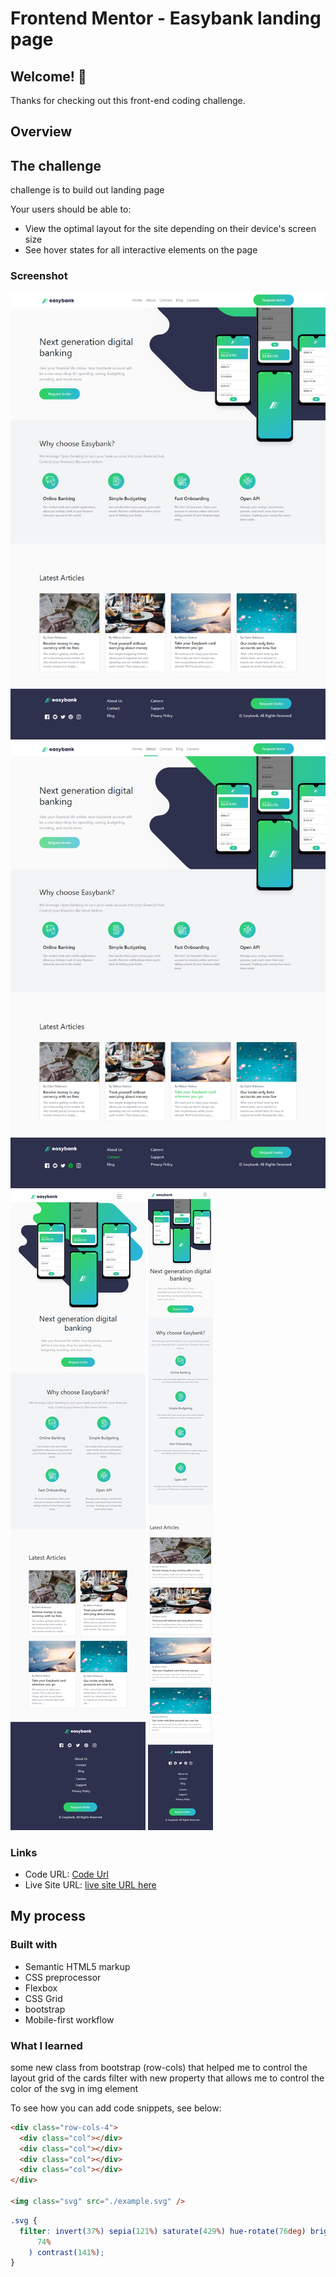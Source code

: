 # Frontend Mentor - Easybank landing page

## Welcome! 👋

Thanks for checking out this front-end coding challenge.

## Overview

## The challenge

challenge is to build out landing page

Your users should be able to:

- View the optimal layout for the site depending on their device's screen size
- See hover states for all interactive elements on the page

### Screenshot

![lg-screen perspective](./images/screens-shot/lg-screen-solid.png)
![lg-screen perspective with hover state](./images/screens-shot/lg-screen-hover.png)
![md-screen perspective](./images/screens-shot/md-screen.png)
![sm-screen perspective](./images/screens-shot/sm-screen.png)

### Links

- Code URL: [Code Url](https://github.com/tahaebaed/Easy-bank-landing-page)
- Live Site URL: [live site URL here](https://easy-bank-landing-page-liart.vercel.app/)

## My process

### Built with

- Semantic HTML5 markup
- CSS preprocessor
- Flexbox
- CSS Grid
- bootstrap
- Mobile-first workflow

### What I learned

some new class from bootstrap (row-cols) that helped me to control the layout grid of the cards
filter with new property that allows me to control the color of the svg in img element

To see how you can add code snippets, see below:

```html
<div class="row-cols-4">
  <div class="col"></div>
  <div class="col"></div>
  <div class="col"></div>
  <div class="col"></div>
</div>

<img class="svg" src="./example.svg" />
```

```css
.svg {
  filter: invert(37%) sepia(121%) saturate(429%) hue-rotate(76deg) brightness(
      74%
    ) contrast(141%);
}
```
